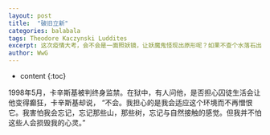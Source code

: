 ```yaml
---
layout: post
title:  "破旧立新"
categories: balabala
tags: Theodore Kaczynski Luddites 
excerpt: 这次疫情大考，会不会是一面照妖镜，让妖魔鬼怪现出原形呢？如果不查个水落石出，让民众信服，必将重蹈覆辙。 (查看详情)
author: WwG
---
```


* content
{:toc}

1998年5月，卡辛斯基被判终身监禁。在狱中，有人问他，是否担心囚徒生活会让他变得癫狂，卡辛斯基却说， “不会。我担心的是我会适应这个环境而不再憎恨它。我害怕我会忘记，忘记那些山，那些树，忘记与自然接触的感觉。但我并不怕这些人会损毁我的心灵。”
